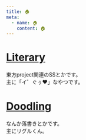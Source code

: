 ```yaml
---
title: 🏠
meta:
  - name: 🏠
    content: 🏠
---
```

# [Literary](/Literary/literary_index.html "書いたSSとか")
東方project関連のSSとかです。<br>
主に「イ゛ぐぅ♥」なやつです。

# [Doodling](/Doodling/index.html "書いたSSとか")
なんか落書きとかです。<br>
主にリグルくん。